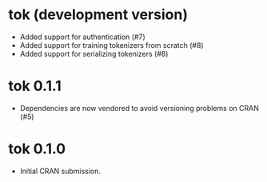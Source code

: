 # tok (development version)

- Added support for authentication (#7)
- Added support for training tokenizers from scratch (#8)
- Added support for serializing tokenizers (#8)

# tok 0.1.1

- Dependencies are now vendored to avoid versioning problems on CRAN (#5)

# tok 0.1.0

* Initial CRAN submission.
